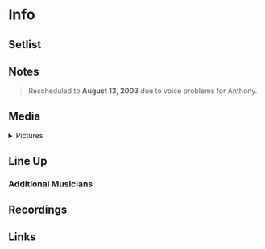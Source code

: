 # Info

## Setlist

## Notes

> Rescheduled to **August 13, 2003** due to voice problems for Anthony.

## Media 

<details>
  <summary>Pictures</summary>
  <!--<img alt="Setlist" title="Setlist" src="_.jpg" height="200" />-->
</details>

## Line Up

### Additional Musicians

## Recordings

## Links

